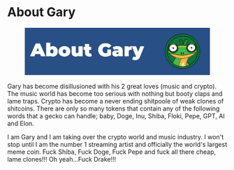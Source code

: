 # About Gary

<figure><img src=".gitbook/assets/about.jpg" alt=""><figcaption></figcaption></figure>

Gary has become disillusioned with his 2 great loves (music and crypto). The music world has become too serious with nothing but booty claps and lame traps. Crypto has become a never ending shitpoole of weak clones of shitcoins. There are only so many tokens that contain any of the following words that a gecko can handle; baby, Doge, Inu, Shiba, Floki, Pepe, GPT, AI and Elon.

I am Gary and I am taking over the crypto world and music industry. I won't stop until I am the number 1 streaming artist and officially the world's largest meme coin. Fuck Shiba, Fuck Doge, Fuck Pepe and fuck all there cheap, lame clones!!! Oh yeah...Fuck Drake!!!
